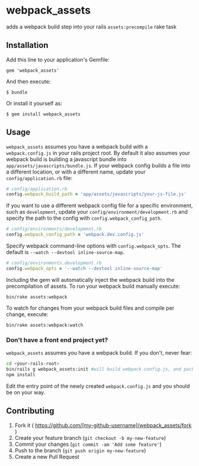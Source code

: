 # webpack_assets

adds a webpack build step into your rails `assets:precompile` rake task

## Installation

Add this line to your application's Gemfile:

    gem 'webpack_assets'

And then execute:

    $ bundle

Or install it yourself as:

    $ gem install webpack_assets

## Usage

`webpack_assets` assumes you have a webpack build with a `webpack.config.js` in
your rails project root. By default it also assumes your webpack build is
building a javascript bundle into `app/assets/javascripts/bundle.js`. If your
webpack config builds a file into a different location, or with a different
name, update your `config/application.rb` file:

````ruby
# config/application.rb
config.webpack_build_path = 'app/assets/javascripts/your-js-file.js'
````

If you want to use a different webpack config file for a specific environment,
such as `development`, update your `config/environment/development.rb` and
specify the path to the config with `config.webpack_config_path`.

````ruby
# config/environments/development.rb
config.webpack_config_path = 'webpack.dev.config.js'
````

Specify webpack command-line options with `config.webpack_opts`.
The default is `--watch --devtool inline-source-map`.

````ruby
# config/environments.development.rb
config.webpack_opts = '--watch --devtool inline-source-map'
````

Including the gem will automatically inject the webpack build into the
precompilation of assets. To run your webpack build manually execute:

    bin/rake assets:webpack

To watch for changes from your webpack build files and compile per change, execute:

    bin/rake assets:webpack:watch


### Don't have a front end project yet?

`webpack_assets` assumes you have a webpack build. If you don't, never fear:

```bash
cd <your-rails-root>
bin/rails g webpack_assets:init #will build webpack.config.js, and package.json
npm install

```

Edit the entry point of the newly created `webpack.config.js` and you should be
on your way.



## Contributing

1. Fork it ( https://github.com/[my-github-username]/webpack_assets/fork )
2. Create your feature branch (`git checkout -b my-new-feature`)
3. Commit your changes (`git commit -am 'Add some feature'`)
4. Push to the branch (`git push origin my-new-feature`)
5. Create a new Pull Request
